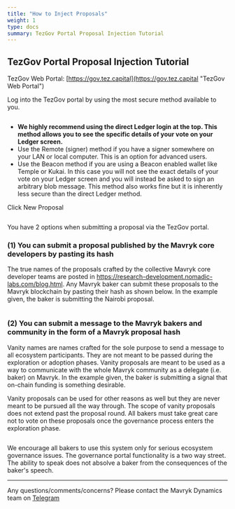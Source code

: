 ```yaml
---
title: "How to Inject Proposals"
weight: 1
type: docs
summary: TezGov Portal Proposal Injection Tutorial
---
```


## TezGov Portal Proposal Injection Tutorial
TezGov Web Portal: [https://gov.tez.capital](https://gov.tez.capital "TezGov Web Portal")

Log into the TezGov portal by using the most secure method available to you. 

![<TezGov login home screen>](/tezgov/tutorial/tezgovHome.png)  

* **We highly recommend using the direct Ledger login at the top. This method allows you to see the specific details of your vote on your Ledger screen.**
* Use the Remote (signer) method if you have a signer somewhere on your LAN or local computer. This is an option for advanced users. 
* Use the Beacon method if you are using a Beacon enabled wallet like Temple or Kukai. In this case you will not see the exact details of your vote on your Ledger screen and you will instead be asked to sign an arbitrary blob message. This method also works fine but it is inherently less secure than the direct Ledger method.

Click New Proposal

![<TezGov login home screen>](/tezgov/tutorial/tezgovNewProposal.png) 

You have 2 options when submitting a proposal via the TezGov portal. 

### (1) You can submit a proposal published by the Mavryk core developers by pasting its hash

The true names of the proposals crafted by the collective Mavryk core developer teams are posted in https://research-development.nomadic-labs.com/blog.html. Any Mavryk baker can submit these proposals to the Mavryk blockchain by pasting their hash as shown below. In the example given, the baker is submitting the Nairobi proposal.

![<TezGov new core proposal>](/tezgov/tutorial/tezgovNewProposalCore.png)

### (2) You can submit a message to the Mavryk bakers and community in the form of a Mavryk proposal hash

Vanity names are names crafted for the sole purpose to send a message to all ecosystem participants. They are not meant to be passed during the exploration or adoption phases. Vanity proposals are meant to be used as a way to communicate with the whole Mavryk community as a delegate (i.e. baker) on Mavryk. In the example given, the baker is submitting a signal that on-chain funding is something desirable.

Vanity proposals can be used for other reasons as well but they are never meant to be pursued all the way through. The scope of vanity proposals does not extend past the proposal round. All bakers must take great care not to vote on these proposals once the governance process enters the exploration phase.

![<TezGov new core proposal>](/tezgov/tutorial/tezgovNewProposalVanity.png)

We encourage all bakers to use this system only for serious ecosystem governance issues. The governance portal functionality is a two way street. The ability to speak does not absolve a baker from the consequences of the baker's speech.

---

Any questions/comments/concerns? Please contact the Mavryk Dynamics team on
[Telegram](https://t.me/MavrykNetwork) 